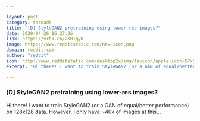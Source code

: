```yaml
---

layout: post
category: threads
title: "[D] StyleGAN2 pretraining using lower-res images?"
date: 2020-04-26 16:27:36
link: https://vrhk.co/2KB1qyK
image: https://www.redditstatic.com/new-icon.png
domain: reddit.com
author: "reddit"
icon: http://www.redditstatic.com/desktop2x/img/favicon/apple-icon-57x57.png
excerpt: "Hi there! I want to train StyleGAN2 (or a GAN of equal/better performance) on 128x128 data. However, I only have ~40k of images at this..."

---
```


### [D] StyleGAN2 pretraining using lower-res images?

Hi there! I want to train StyleGAN2 (or a GAN of equal/better performance) on 128x128 data. However, I only have ~40k of images at this...